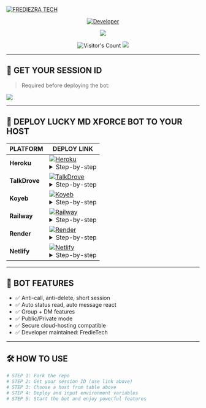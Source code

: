 [![FREDIEZRA TECH](https://raw.githubusercontent.com/mr-X-force/LUCKY-MD-XFORCE/main/media/lucky.svg)](https://whatsapp.com/channel/0029VaihcQv84Om8LP59fO3f)


<p align="center">
  <a href="https://github.com/mr-X-force">
    <img title="Developer" src="https://img.shields.io/badge/Author-LUCKY%20MD%20XFORCE-FF00FF.svg?style=big-square&logo=github" />
  </a>
</p>

<p align="center">
  <a href="https://whatsapp.com/channel/0029VaihcQv84Om8LP59fO3f">
    <img src="https://img.shields.io/badge/Join-WhatsApp%20Channel-9ACD32?style=big-square&logo=whatsapp" />
  </a>
</p>

<p align="center">
  <img src="https://profile-counter.glitch.me/{mr-X-force}/count.svg" alt="Visitor's Count" />
  <img src="https://komarev.com/ghpvc/?username=LUCKY-MD-XFORCE&label=VIEWS&style=square&color=blue" />
</p>

---

## 📌 GET YOUR SESSION ID

> Required before deploying the bot:

<a href='https://lucky-xforce-session-site.onrender.com' target="_blank">
  <img src='https://img.shields.io/badge/PAIR_CODE_1-800080?style=for-the-badge&logo=matrix&logoColor=white&labelColor=000000'/>
</a>

---

## 🚀 DEPLOY LUCKY MD XFORCE BOT TO YOUR HOST

| PLATFORM | DEPLOY LINK |
|---------|--------------|
| **Heroku** | [![Heroku](https://img.shields.io/badge/Heroku-430098?style=for-the-badge&logo=heroku)](https://lucky-md-xforce-deploy-your-bot-with-your-github-username.vercel.app) <details><summary>Step-by-step</summary><ul><li>Fork this repo</li><li>Click Heroku button above</li><li>Connect your GitHub and select this repo</li><li>Set config vars like SESSION_ID</li><li>Click **Deploy App**</li></ul></details>|
| **TalkDrove** | [![TalkDrove](https://img.shields.io/badge/TalkDrove-A52A2A?style=for-the-badge&logo=github)](https://host.talkdrove.com/share-bot/47) <details><summary>Step-by-step</summary><ul><li>Open the TalkDrove link</li><li>Click **Deploy Now**</li><li>Paste repo link</li><li>Add ENV values (SESSION_ID)</li><li>Deploy the bot</li></ul></details>|
| **Koyeb** | [![Koyeb](https://img.shields.io/badge/Koyeb-FF009D?style=for-the-badge&logo=koyeb)](https://app.koyeb.com/services/deploy?type=git&repository=mr-X-force/LUCKY-MD-XFORCE) <details><summary>Step-by-step</summary><ul><li>Click above to open deploy panel</li><li>Authorize GitHub and select repo</li><li>Set environment variables</li><li>Deploy and wait for logs to show successful build</li></ul></details>|
| **Railway** | [![Railway](https://img.shields.io/badge/Railway-FF8700?style=for-the-badge&logo=railway)](https://railway.app/new) <details><summary>Step-by-step</summary><ul><li>Open link</li><li>Click **Deploy from GitHub repo**</li><li>Select this repo</li><li>Go to variables tab → add SESSION_ID, AUTOBIO etc.</li><li>Deploy</li></ul></details>|
| **Render** | [![Render](https://img.shields.io/badge/Render-000000?style=for-the-badge&logo=render)](https://dashboard.render.com/web/new) <details><summary>Step-by-step</summary><ul><li>Open Render dashboard</li><li>Click **New Web Service**</li><li>Connect your GitHub</li><li>Choose this repo</li><li>Add build/start command & ENV vars</li><li>Click **Create Web Service**</li></ul></details>|
| **Netlify** | [![Netlify](https://img.shields.io/badge/Netlify-CC00FF?style=for-the-badge&logo=huggingface)](https://app.netlify.com/) <details><summary>Step-by-step</summary><ul><li>Use for frontend session site only</li><li>Drag/drop or link repo with index.html</li><li>Publish to host session UI</li></ul></details>|

---

## 🤖 BOT FEATURES

- ✅ Anti-call, anti-delete, short session
- ✅ Auto status read, auto message react
- ✅ Group + DM features
- ✅ Public/Private mode
- ✅ Secure cloud-hosting compatible
- ✅ Developer maintained: FredieTech

---

## 🛠️ HOW TO USE

```bash
# STEP 1: Fork the repo
# STEP 2: Get your session ID (use link above)
# STEP 3: Choose a host from table above
# STEP 4: Deploy and input environment variables
# STEP 5: Start the bot and enjoy powerful features
